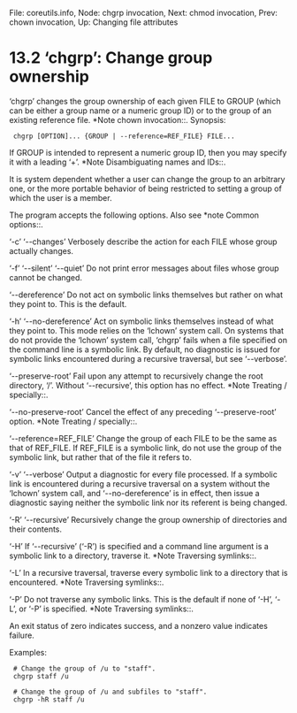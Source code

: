 File: coreutils.info,  Node: chgrp invocation,  Next: chmod invocation,  Prev: chown invocation,  Up: Changing file attributes

13.2 ‘chgrp’: Change group ownership
====================================

‘chgrp’ changes the group ownership of each given FILE to GROUP (which
can be either a group name or a numeric group ID) or to the group of an
existing reference file.  *Note chown invocation::.  Synopsis:

     chgrp [OPTION]... {GROUP | --reference=REF_FILE} FILE...

   If GROUP is intended to represent a numeric group ID, then you may
specify it with a leading ‘+’.  *Note Disambiguating names and IDs::.

   It is system dependent whether a user can change the group to an
arbitrary one, or the more portable behavior of being restricted to
setting a group of which the user is a member.

   The program accepts the following options.  Also see *note Common
options::.

‘-c’
‘--changes’
     Verbosely describe the action for each FILE whose group actually
     changes.

‘-f’
‘--silent’
‘--quiet’
     Do not print error messages about files whose group cannot be
     changed.

‘--dereference’
     Do not act on symbolic links themselves but rather on what they
     point to.  This is the default.

‘-h’
‘--no-dereference’
     Act on symbolic links themselves instead of what they point to.
     This mode relies on the ‘lchown’ system call.  On systems that do
     not provide the ‘lchown’ system call, ‘chgrp’ fails when a file
     specified on the command line is a symbolic link.  By default, no
     diagnostic is issued for symbolic links encountered during a
     recursive traversal, but see ‘--verbose’.

‘--preserve-root’
     Fail upon any attempt to recursively change the root directory,
     ‘/’.  Without ‘--recursive’, this option has no effect.  *Note
     Treating / specially::.

‘--no-preserve-root’
     Cancel the effect of any preceding ‘--preserve-root’ option.  *Note
     Treating / specially::.

‘--reference=REF_FILE’
     Change the group of each FILE to be the same as that of REF_FILE.
     If REF_FILE is a symbolic link, do not use the group of the
     symbolic link, but rather that of the file it refers to.

‘-v’
‘--verbose’
     Output a diagnostic for every file processed.  If a symbolic link
     is encountered during a recursive traversal on a system without the
     ‘lchown’ system call, and ‘--no-dereference’ is in effect, then
     issue a diagnostic saying neither the symbolic link nor its
     referent is being changed.

‘-R’
‘--recursive’
     Recursively change the group ownership of directories and their
     contents.

‘-H’
     If ‘--recursive’ (‘-R’) is specified and a command line argument is
     a symbolic link to a directory, traverse it.  *Note Traversing
     symlinks::.

‘-L’
     In a recursive traversal, traverse every symbolic link to a
     directory that is encountered.  *Note Traversing symlinks::.

‘-P’
     Do not traverse any symbolic links.  This is the default if none of
     ‘-H’, ‘-L’, or ‘-P’ is specified.  *Note Traversing symlinks::.

   An exit status of zero indicates success, and a nonzero value
indicates failure.

   Examples:

     # Change the group of /u to "staff".
     chgrp staff /u

     # Change the group of /u and subfiles to "staff".
     chgrp -hR staff /u

